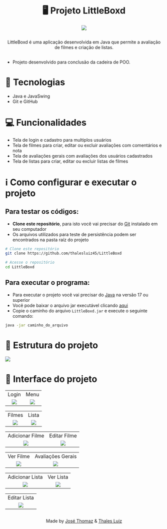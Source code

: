 <h1 align="center">
 🖥️ Projeto LittleBoxd
</h1>
<p align="center">
 <img src="https://i.imgur.com/uDvdhIH.png" />
</p>

##
<p align="center">LittleBoxd é uma aplicação desenvolvida em Java que permite a avaliação de filmes e criação de listas.</p>

##

- Projeto desenvolvido para conclusão da cadeira de POO.

# 🚀 Tecnologias
- Java e JavaSwing
- Git e GitHub

# 💻 Funcionalidades
- Tela de login e cadastro para multiplos usuários
- Tela de filmes para criar, editar ou excluir avaliações com comentários e nota
- Tela de avaliações gerais com avaliações dos usuários cadastrados
- Tela de listas para criar, editar ou excluir listas de filmes

# ℹ Como configurar e executar o projeto
## Para testar os códigos:
- __Clone este repositório__, para isto você vai precisar do [Git](https://git-scm.com) instalado em seu computador
- Os arquivos utilizados para teste de persistência podem ser encontrados na pasta raíz do projeto
  
```bash
# Clone este repositório
git clone https://github.com/thalesluiz45/LittleBoxd

# Acesse o repositório
cd LittleBoxd
```

## Para executar o programa:
- Para executar o projeto você vai precisar do [Java](https://www.java.com/pt-BR/download/) na versão 17 ou superior
- Você pode baixar o arquivo jar executável clicando [aqui](https://drive.google.com/uc?export=download&id=1BFFaW-fQoephQt7HGgLPqKWTA2e7gV3q)
- Copie o caminho do arquivo `LittleBoxd.jar` e execute o seguinte comando:
  
```bash
java -jar caminho_do_arquivo
```

# 📂 Estrutura do projeto
<img src="https://i.imgur.com/U4tBUwS.jpg"/>

# 🎨 Interface do projeto

<p align="center">
  <table align="center">
    <tr>
      <td align="center">Login</td>
      <td align="center">Menu</td>
    </tr>
    <tr>
      <td align="center"><img src="https://i.imgur.com/iwuiGtn.jpg" /></td>
      <td align="center"><img src="https://i.imgur.com/m8A6Xa7.jpg" /></td>
    </tr>
  </table>
</p>

<p align="center">
  <table align="center">
    <tr>
      <td align="center">Filmes</td>
      <td align="center">Lista</td>
    </tr>
    <tr>
      <td align="center"><img src="https://i.imgur.com/xkuxQrV.jpg" /></td>
      <td align="center"><img src="https://i.imgur.com/EHcjONB.jpg" /></td>
    </tr>
  </table>
</p>

<p align="center">
  <table align="center">
    <tr>
      <td align="center">Adicionar Filme</td>
      <td align="center">Editar Filme</td>
    </tr>
    <tr>
      <td align="center"><img src="https://i.imgur.com/dCga4CN.jpg" /></td>
      <td align="center"><img src="https://i.imgur.com/VyfjWJc.jpg" /></td>
    </tr>
  </table>
</p>

<p align="center">
  <table align="center">
    <tr>
      <td align="center">Ver Filme</td>
      <td align="center">Avaliações Gerais</td>
    </tr>
    <tr>
      <td align="center"><img src="https://i.imgur.com/q9brM9t.jpg" /></td>
      <td align="center"><img src="https://i.imgur.com/CLQ28rO.jpg" /></td>
    </tr>
  </table>
</p>

<p align="center">
  <table align="center">
    <tr>
      <td align="center">Adicionar Lista</td>
      <td align="center">Ver Lista</td>
    </tr>
    <tr>
      <td align="center"><img src="https://i.imgur.com/gJwQPHH.jpg" /></td>
      <td align="center"><img src="https://i.imgur.com/2PePjOK.jpg" /></td>
    </tr>
  </table>
</p>

<p align="center">
  <table align="center">
    <tr>
      <td align="center">Editar Lista</td>
    </tr>
    <tr>
      <td align="center"><img src="https://i.imgur.com/vopJDUl.jpg" /></td>
    </tr>
  </table>
</p>

##

<p align="center">Made by <a href="https://github.com/Thoomaz">José Thomaz</a> & <a href="https://github.com/thalesluiz45">Thales Luiz</a> </p>
